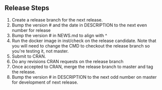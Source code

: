 
## Release Steps

1. Create a release branch for the next release.
1. Bump the version # and the date in DESCRIPTION to the next even number for release
1. Bump the version # in NEWS.md to align with ^
1. Run the docker image in inst/check on the release candidate. Note that you will need to change the CMD to checkout the release branch so you're testing it, not master.
1. Submit to CRAN.
1. Do any revisions CRAN requests on the release branch
1. Once accepted to CRAN, merge the release branch to master and tag the release.
1. Bump the version # in DESCRIPTION to the next odd number on master for development of next release.
